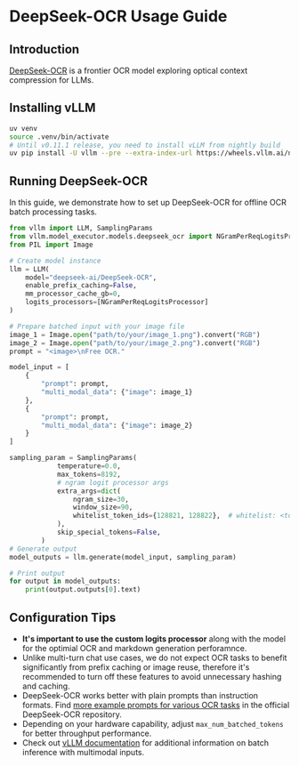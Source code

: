 # DeepSeek-OCR Usage Guide

## Introduction
[DeepSeek-OCR](https://huggingface.co/deepseek-ai/DeepSeek-OCR) is a frontier OCR model exploring optical context compression for LLMs.

## Installing vLLM

```bash
uv venv
source .venv/bin/activate
# Until v0.11.1 release, you need to install vLLM from nightly build
uv pip install -U vllm --pre --extra-index-url https://wheels.vllm.ai/nightly
```

## Running DeepSeek-OCR
In this guide, we demonstrate how to set up DeepSeek-OCR for offline OCR batch processing tasks.


```python
from vllm import LLM, SamplingParams
from vllm.model_executor.models.deepseek_ocr import NGramPerReqLogitsProcessor
from PIL import Image

# Create model instance
llm = LLM(
    model="deepseek-ai/DeepSeek-OCR",
    enable_prefix_caching=False,
    mm_processor_cache_gb=0,
    logits_processors=[NGramPerReqLogitsProcessor]
)

# Prepare batched input with your image file
image_1 = Image.open("path/to/your/image_1.png").convert("RGB")
image_2 = Image.open("path/to/your/image_2.png").convert("RGB")
prompt = "<image>\nFree OCR."

model_input = [
    {
        "prompt": prompt,
        "multi_modal_data": {"image": image_1}
    },
    {
        "prompt": prompt,
        "multi_modal_data": {"image": image_2}
    }
]

sampling_param = SamplingParams(
            temperature=0.0,
            max_tokens=8192,
            # ngram logit processor args
            extra_args=dict(
                ngram_size=30,
                window_size=90,
                whitelist_token_ids={128821, 128822},  # whitelist: <td>, </td>
            ),
            skip_special_tokens=False,
        )
# Generate output
model_outputs = llm.generate(model_input, sampling_param)

# Print output
for output in model_outputs:
    print(output.outputs[0].text)
```

## Configuration Tips
- **It's important to use the custom logits processor** along with the model for the optimial OCR and markdown generation perforamnce.
- Unlike multi-turn chat use cases, we do not expect OCR tasks to benefit significantly from prefix caching or image reuse, therefore it's recommended to turn off these features to avoid unnecessary hashing and caching.
- DeepSeek-OCR works better with plain prompts than instruction formats. Find [more example prompts for various OCR tasks](https://github.com/deepseek-ai/DeepSeek-OCR/blob/2ac6d64a00656693b79c4f759a5e62c1b78bbeb1/DeepSeek-OCR-master/DeepSeek-OCR-vllm/config.py#L27-L37) in the official DeepSeek-OCR repository.
- Depending on your hardware capability, adjust `max_num_batched_tokens` for better throughput performance.
- Check out [vLLM documentation](https://docs.vllm.ai/en/latest/features/multimodal_inputs.html#offline-inference) for additional information on batch inference with multimodal inputs.
